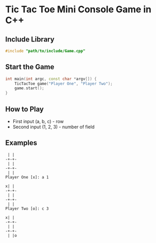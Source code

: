# Tic Tac Toe Mini Console Game in C++
## Include Library
```cpp
#include "path/to/include/Game.cpp"
```

## Start the Game
```cpp
int main(int argc, const char *argv[]) {
    TicTacToe game("Player One", "Player Two");
    game.start();
}
```

## How to Play
* First input (a, b, c) - row
* Second input (1, 2, 3) - number of field

## Examples
```
 | | 
-+-+-
 | | 
-+-+-
 | | 
Player One [x]: a 1

x| | 
-+-+-
 | | 
-+-+-
 | | 
Player Two [o]: c 3

x| | 
-+-+-
 | | 
-+-+-
 | |o
```